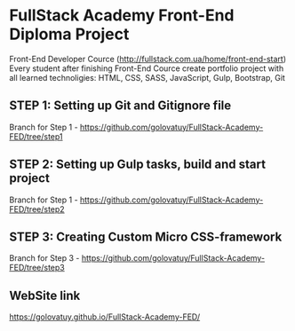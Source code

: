 # FullStack Academy Front-End Diploma Project
Front-End Developer Cource (http://fullstack.com.ua/home/front-end-start)
Every student after finishing Front-End Cource create portfolio project with all learned technoligies: HTML, CSS, SASS, JavaScript, Gulp, Bootstrap, Git
## STEP 1: Setting up Git and Gitignore file
Branch for Step 1 - https://github.com/golovatuy/FullStack-Academy-FED/tree/step1
## STEP 2: Setting up Gulp tasks, build and start project
Branch for Step 1 - https://github.com/golovatuy/FullStack-Academy-FED/tree/step2
## STEP 3: Creating Custom Micro CSS-framework
Branch for Step 3 - https://github.com/golovatuy/FullStack-Academy-FED/tree/step3

## WebSite link
https://golovatuy.github.io/FullStack-Academy-FED/
